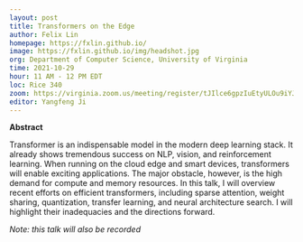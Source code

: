 ```yaml
---
layout: post
title: Transformers on the Edge
author: Felix Lin
homepage: https://fxlin.github.io/
image: https://fxlin.github.io/img/headshot.jpg
org: Department of Computer Science, University of Virginia
time: 2021-10-29
hour: 11 AM - 12 PM EDT
loc: Rice 340
zoom: https://virginia.zoom.us/meeting/register/tJIlce6gpzIuEtyULOu9iYJzRFRr3V8fd6RI
editor: Yangfeng Ji
---
```


**Abstract** 

Transformer is an indispensable model in the modern deep learning stack. It already shows tremendous success on NLP, vision, and reinforcement learning. When running on the cloud edge and smart devices, transformers will enable exciting applications. The major obstacle, however, is the high demand for compute and memory resources. In this talk, I will overview recent efforts on efficient transformers, including sparse attention, weight sharing, quantization, transfer learning, and neural architecture search. I will highlight their inadequacies and the directions forward.


*Note: this talk will also be recorded*
